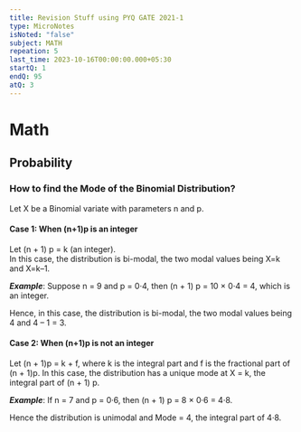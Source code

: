 ```yaml
---
title: Revision Stuff using PYQ GATE 2021-1
type: MicroNotes
isNoted: "false"
subject: MATH
repeation: 5
last_time: 2023-10-16T00:00:00.000+05:30
startQ: 1
endQ: 95
atQ: 3
---
```



# Math
## Probability
### **How to find the Mode of the Binomial Distribution?**

Let X be a Binomial variate with parameters n and p.

#### **Case 1**: When (n+1)p is an integer

Let (n + 1) p = k (an integer).  
In this case, the distribution is bi-modal, the two modal values being X=k and X=k–1.

**_Example_**: Suppose n = 9 and p = 0·4, then (n + 1) p = 10 × 0·4 = 4, which is an integer.

Hence, in this case, the distribution is bi-modal, the two modal values being 4 and 4 – 1 = 3.

#### **Case 2**: When (n+1)p is not an integer

Let (n + 1)p = k + f, where k is the integral part and f is the fractional part of (n + 1)p. In this case, the distribution has a unique mode at X = k, the integral part of (n + 1) p.

**_Example_**: If n = 7 and p = 0·6, then (n + 1) p = 8 × 0·6 = 4·8.

Hence the distribution is unimodal and Mode = 4, the integral part of 4·8.